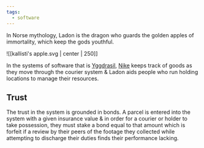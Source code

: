 ```yaml
---
tags:
  - software
---
```

In Norse mythology, Ladon is the dragon who guards the golden apples of immortality, which keep the gods youthful.

![[kallisti's apple.svg | center | 250]]

In the systems of software that is [Yggdrasil](Yggdrasil), [Nike](Nike) keeps track of goods as they move through the courier system & Ladon aids people who run holding locations to manage their resources.

## Trust

The trust in the system is grounded in bonds. A parcel is entered into the system with a given insurance value & in order for a courier or holder to take possession, they must stake a bond equal to that amount which is forfeit if a review by their peers of the footage they collected while attempting to discharge their duties finds their performance lacking.

